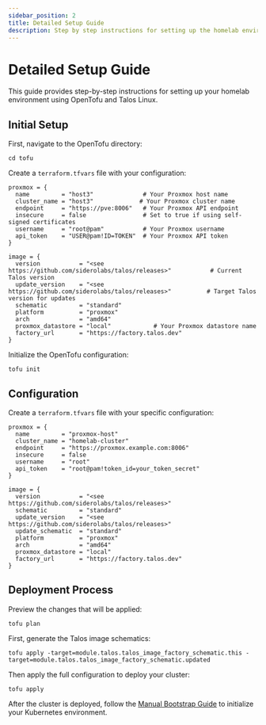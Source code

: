```yaml
---
sidebar_position: 2
title: Detailed Setup Guide
description: Step by step instructions for setting up the homelab environment
---
```


# Detailed Setup Guide

This guide provides step-by-step instructions for setting up your homelab environment using OpenTofu and Talos Linux.

## Initial Setup

First, navigate to the OpenTofu directory:

```console
cd tofu
```

Create a `terraform.tfvars` file with your configuration:

```hcl
proxmox = {
  name         = "host3"              # Your Proxmox host name
  cluster_name = "host3"             # Your Proxmox cluster name
  endpoint     = "https://pve:8006"   # Your Proxmox API endpoint
  insecure     = false                # Set to true if using self-signed certificates
  username     = "root@pam"           # Your Proxmox username
  api_token    = "USER@pam!ID=TOKEN"  # Your Proxmox API token
}

image = {
  version           = "<see https://github.com/siderolabs/talos/releases>"           # Current Talos version
  update_version    = "<see https://github.com/siderolabs/talos/releases>"          # Target Talos version for updates
  schematic         = "standard"
  platform          = "proxmox"
  arch              = "amd64"
  proxmox_datastore = "local"            # Your Proxmox datastore name
  factory_url       = "https://factory.talos.dev"
}
```

Initialize the OpenTofu configuration:

```console
tofu init
```

## Configuration

Create a `terraform.tfvars` file with your specific configuration:

```hcl
proxmox = {
  name         = "proxmox-host"
  cluster_name = "homelab-cluster"
  endpoint     = "https://proxmox.example.com:8006"
  insecure     = false
  username     = "root"
  api_token    = "root@pam!token_id=your_token_secret"
}

image = {
  version           = "<see https://github.com/siderolabs/talos/releases>"
  schematic         = "standard"
  update_version    = "<see https://github.com/siderolabs/talos/releases>"
  update_schematic  = "standard"
  platform          = "proxmox"
  arch              = "amd64"
  proxmox_datastore = "local"
  factory_url       = "https://factory.talos.dev"
}
```

## Deployment Process

Preview the changes that will be applied:

```console
tofu plan
```

First, generate the Talos image schematics:

```console
tofu apply -target=module.talos.talos_image_factory_schematic.this -target=module.talos.talos_image_factory_schematic.updated
```

Then apply the full configuration to deploy your cluster:

```console
tofu apply
```

After the cluster is deployed, follow the [Manual Bootstrap Guide](/docs/k8s/manual-bootstrap-guide) to initialize your Kubernetes environment.
